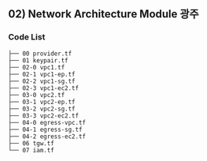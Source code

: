 ## 02) Network Architecture Module 광주
### Code List
```shell
├── 00 provider.tf
├── 01 keypair.tf
├── 02-0 vpc1.tf
├── 02-1 vpc1-ep.tf
├── 02-2 vpc1-sg.tf
├── 02-3 vpc1-ec2.tf
├── 03-0 vpc2.tf
├── 03-1 vpc2-ep.tf
├── 03-2 vpc2-sg.tf
├── 03-3 vpc2-ec2.tf
├── 04-0 egress-vpc.tf
├── 04-1 egress-sg.tf
├── 04-2 egress-ec2.tf
├── 06 tgw.tf
└── 07 iam.tf
```